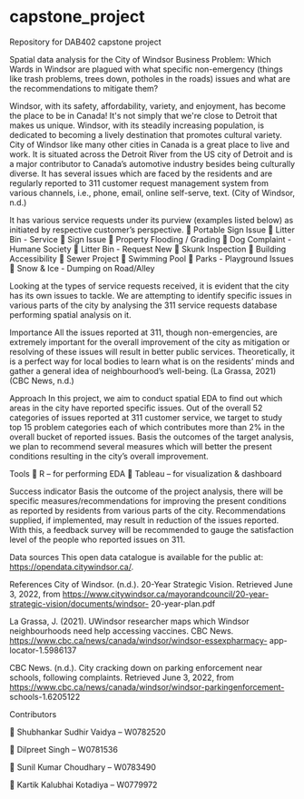 # capstone_project
Repository for DAB402 capstone project

Spatial data analysis for the City of Windsor
Business Problem: Which Wards in Windsor are plagued with what specific non-emergency
(things like trash problems, trees down, potholes in the roads) issues and what are the
recommendations to mitigate them?

Windsor, with its safety, affordability, variety, and enjoyment, has become the place to be in
Canada! It's not simply that we're close to Detroit that makes us unique. Windsor, with its
steadily increasing population, is dedicated to becoming a lively destination that promotes
cultural variety. City of Windsor like many other cities in Canada is a great place to live and work.
It is situated across the Detroit River from the US city of Detroit and is a major contributor to
Canada’s automotive industry besides being culturally diverse. It has several issues which are
faced by the residents and are regularly reported to 311 customer request management system
from various channels, i.e., phone, email, online self-serve, text.
(City of Windsor, n.d.)

It has various service requests under its purview (examples listed below) as initiated by
respective customer’s perspective.
 Portable Sign Issue
 Litter Bin - Service
 Sign Issue
 Property Flooding / Grading
 Dog Complaint - Humane Society
 Litter Bin - Request New
 Skunk Inspection
 Building Accessibility
 Sewer Project
 Swimming Pool
 Parks - Playground Issues
 Snow & Ice - Dumping on Road/Alley

Looking at the types of service requests received, it is evident that the city has its own issues to
tackle. We are attempting to identify specific issues in various parts of the city by analysing the
311 service requests database performing spatial analysis on it.

Importance
All the issues reported at 311, though non-emergencies, are extremely important for the overall
improvement of the city as mitigation or resolving of these issues will result in better public
services. Theoretically, it is a perfect way for local bodies to learn what is on the residents’ minds
and gather a general idea of neighbourhood’s well-being.
(La Grassa, 2021)
(CBC News, n.d.)

Approach
In this project, we aim to conduct spatial EDA to find out which areas in the city have reported
specific issues. Out of the overall 52 categories of issues reported at 311 customer service, we
target to study top 15 problem categories each of which contributes more than 2% in the overall
bucket of reported issues.
Basis the outcomes of the target analysis, we plan to recommend several measures which will
better the present conditions resulting in the city’s overall improvement.

Tools
 R – for performing EDA
 Tableau – for visualization & dashboard

Success indicator
Basis the outcome of the project analysis, there will be specific measures/recommendations for
improving the present conditions as reported by residents from various parts of the city.
Recommendations supplied, if implemented, may result in reduction of the issues reported.
With this, a feedback survey will be recommended to gauge the satisfaction level of the people
who reported issues on 311.

Data sources
This open data catalogue is available for the public at: https://opendata.citywindsor.ca/.

References
City of Windsor. (n.d.). 20-Year Strategic Vision. Retrieved June 3, 2022, from
https://www.citywindsor.ca/mayorandcouncil/20-year-strategic-vision/documents/windsor-
20-year-plan.pdf

La Grassa, J. (2021). UWindsor researcher maps which Windsor neighbourhoods need help
accessing vaccines. CBC News. https://www.cbc.ca/news/canada/windsor/windsor-essexpharmacy-
app-locator-1.5986137

CBC News. (n.d.). City cracking down on parking enforcement near schools, following complaints.
Retrieved June 3, 2022, from https://www.cbc.ca/news/canada/windsor/windsor-parkingenforcement-
schools-1.6205122

Contributors

 Shubhankar Sudhir Vaidya – W0782520

 Dilpreet Singh – W0781536

 Sunil Kumar Choudhary – W0783490

 Kartik Kalubhai Kotadiya – W0779972
